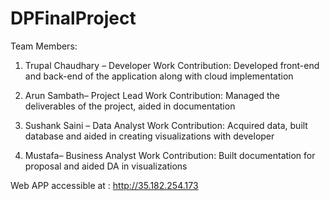 # DPFinalProject

Team Members:

1. Trupal Chaudhary – Developer
Work Contribution: Developed front-end and back-end of the application along with cloud implementation

2. Arun Sambath– Project Lead
Work Contribution: Managed the deliverables of the project, aided in documentation

3. Sushank Saini – Data Analyst
Work Contribution: Acquired data, built database and aided in creating visualizations with developer

4. Mustafa– Business Analyst
Work Contribution: Built documentation for proposal and aided DA in visualizations

Web APP accessible at : http://35.182.254.173